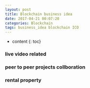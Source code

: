 ```yaml
---
layout: post
title: Blockchain business idea
date: 2017-04-21 00:07:20
categories: Blockchain
tags: business_idea blockchain ICO  
---
```

* content
{: toc}


### live video related

### peer to peer projects collboration 

### rental property





